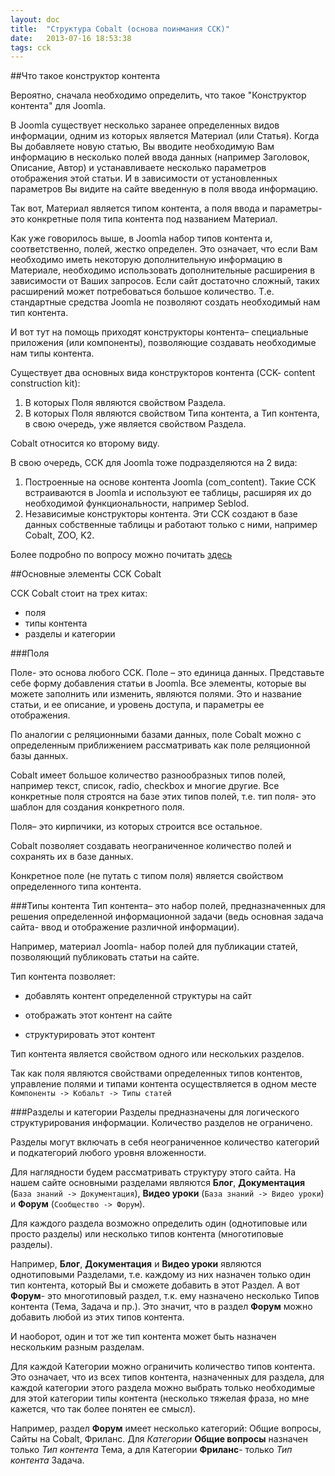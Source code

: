 ```yaml
---
layout: doc
title:  "Структура Cobalt (основа поинмания CCK)"
date:   2013-07-16 18:53:38
tags: cck
---
```

##Что такое конструктор контента

Вероятно, сначала необходимо определить, что такое "Конструктор контента" для Joomla.

В Joomla существует несколько заранее определенных видов информации, одним из которых является Материал (или Статья). Когда Вы добавляете новую статью, Вы вводите необходимую Вам информацию в несколько полей ввода данных (например Заголовок, Описание, Автор) и устанавливаете несколько параметров отображения этой статьи. И в зависимости от установленных параметров Вы видите на сайте введенную в поля ввода информацию.

Так вот, Материал является типом контента, а поля ввода и параметры- это конкретные поля типа контента под названием Материал.

Как уже говорилось выше, в Joomla набор типов контента и, соответственно, полей, жестко определен. Это означает, что если Вам необходимо иметь некоторую дополнительную информацию в Материале, необходимо использовать дополнительные расширения в зависимости от Ваших запросов. Если сайт достаточно сложный, таких расширений может потребоваться большое количество. Т.е. стандартные средства Joomla не позволяют создать необходимый нам тип контента.

И вот тут на помощь приходят конструкторы контента– специальные приложения (или компоненты), позволяющие создавать необходимые нам типы контента.

Существует два основных вида конструкторов контента (CCK- content construction kit):

1. В которых Поля являются свойством Раздела.
2. В которых Поля являются свойством Типа контента, а Тип контента, в свою очередь, уже является свойством Раздела.

Cobalt относится ко второму виду.

В свою очередь, CCK для Joomla тоже подразделяются на 2 вида:

1. Построенные на основе контента Joomla (com_content). Такие CCK встраиваются в Joomla и используют ее таблицы, расширяя их до необходимой функциональности, например Seblod.
2. Независимые конструкторы контента. Эти CCK создают в базе данных собственные таблицы и работают только с ними, например Cobalt, ZOO, K2.

Более подробно по вопросу можно почитать [здесь](http://www.cobalt-cck.ru/%D1%81%D0%BE%D0%BE%D0%B1%D1%89%D0%B5%D1%81%D1%82%D0%B2%D0%BE/%D1%84%D0%BE%D1%80%D1%83%D0%BC/%D1%81%D1%82%D0%B0%D1%82%D1%8C%D1%8F/2-%D0%BE%D0%B1%D1%89%D0%B8%D0%B5-%D0%B2%D0%BE%D0%BF%D1%80%D0%BE%D1%81%D1%8B/45-%D0%B2%D0%BE%D0%BF%D1%80%D0%BE%D1%81%D1%8B-%D0%BF%D0%BE-%D0%BA%D0%BE%D0%B1%D0%B0%D0%BB%D1%8C%D1%82%D1%83.html)

##Основные элементы CCK Cobalt

CCK Cobalt стоит на трех китах:

- поля
- типы контента
- разделы и категории

###Поля

Поле- это основа любого CCK. Поле – это единица данных. Представьте себе форму добавления статьи в Joomla. Все элементы, которые вы можете заполнить или изменить, являются полями. Это и название статьи, и ее описание, и уровень доступа, и параметры ее отображения.

По аналогии с реляционными базами данных, поле Cobalt можно с определенным приближением рассматривать как поле реляционной базы данных.

Cobalt имеет большое количество разнообразных типов полей, например текст, список, radio, checkbox и многие другие. Все конкретные поля строятся на базе этих типов полей, т.е. тип поля- это шаблон для создания конкретного поля. 

Поля– это кирпичики, из которых строится все остальное.

Cobalt позволяет создавать неограниченное количество полей и сохранять их в базе данных.

Конкретное поле (не путать с типом поля) является свойством определенного типа контента.

###Типы контента
Тип контента– это набор полей, предназначенных для решения определенной информационной задачи (ведь основная задача сайта- ввод и отображение различной информации).

Например, материал Joomla- набор полей для публикации статей, позволяющий публиковать статьи на сайте.

Тип контента позволяет:

- добавлять контент определенной структуры на сайт

- отображать этот контент на сайте

- структурировать этот контент

Тип контента является свойством одного или нескольких разделов.

Так как поля являются свойствами определенных типов контентов, управление полями и типами контента осуществляется в одном месте `Компоненты -> Кобальт -> Типы статей`

###Разделы и категории
Разделы предназначены для логического структурирования информации. Количество разделов не ограничено.

Разделы могут включать в себя неограниченное количество категорий и подкатегорий любого уровня вложенности.

Для наглядности будем рассматривать структуру этого сайта. На нашем сайте основными разделами являются **Блог**, **Документация** (`База знаний -> Документация`), **Видео уроки** (`База знаний -> Видео уроки`) и **Форум** (`Сообщество -> Форум`). 

Для каждого раздела возможно определить один (однотиповые или просто разделы) или несколько типов контента (многотиповые разделы).

Например, **Блог**, **Документация** и **Видео уроки** являются однотиповыми Разделами, т.е. каждому из них назначен только один тип контента, который Вы и сможете добавить в этот Раздел. А вот **Форум**- это многотиповый раздел, т.к. ему назначено несколько Типов контента (Тема, Задача и пр.). Это значит, что в раздел **Форум** можно добавить любой из этих типов контента.

И наоборот, один и тот же тип контента может быть назначен нескольким разным разделам.

Для каждой Категории можно ограничить количество типов контента. Это означает, что из всех типов контента, назначенных для раздела, для каждой категории этого раздела можно выбрать только необходимые для этой категории типы контента (несколько тяжелая фраза, но мне кажется, что так более понятен ее смысл).

Например, раздел **Форум** имеет несколько категорий: Общие вопросы, Сайты на Cobalt, Фриланс. Для *Категории* **Общие вопросы** назначен только *Тип контента* Тема, а для Категории **Фриланс**- только *Тип контента* Задача.




